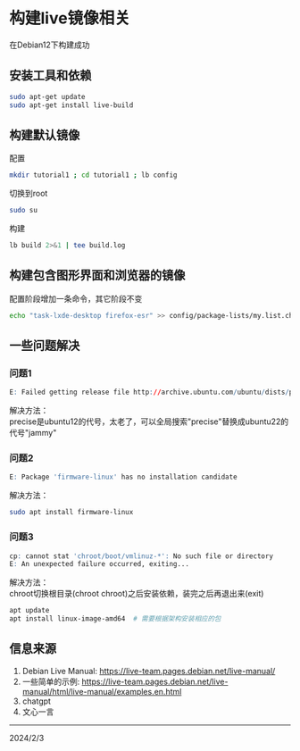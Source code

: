 # 构建live镜像相关

在Debian12下构建成功  


## 安装工具和依赖
```bash
sudo apt-get update
sudo apt-get install live-build
```


## 构建默认镜像
配置  
```bash
mkdir tutorial1 ; cd tutorial1 ; lb config
```

切换到root  
```bash
sudo su
```

构建  
```bash
lb build 2>&1 | tee build.log
```


## 构建包含图形界面和浏览器的镜像
配置阶段增加一条命令，其它阶段不变  
```bash
echo "task-lxde-desktop firefox-esr" >> config/package-lists/my.list.chroot
```


## 一些问题解决
### 问题1
```r
E: Failed getting release file http://archive.ubuntu.com/ubuntu/dists/precise/Release
```

解决方法：  
precise是ubuntu12的代号，太老了，可以全局搜索"precise"替换成ubuntu22的代号"jammy"  

### 问题2
```r
E: Package 'firmware-linux' has no installation candidate
```

解决方法：
```bash
sudo apt install firmware-linux
```

### 问题3
```r
cp: cannot stat 'chroot/boot/vmlinuz-*': No such file or directory
E: An unexpected failure occurred, exiting...
```

解决方法：  
chroot切换根目录(chroot chroot)之后安装依赖，装完之后再退出来(exit)  
```bash
apt update
apt install linux-image-amd64  # 需要根据架构安装相应的包
```


## 信息来源
1. Debian Live Manual: https://live-team.pages.debian.net/live-manual/
2. 一些简单的示例: https://live-team.pages.debian.net/live-manual/html/live-manual/examples.en.html
3. chatgpt
4. 文心一言


---
2024/2/3  
